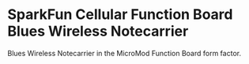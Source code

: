 # SparkFun Cellular Function Board Blues Wireless Notecarrier

Blues Wireless Notecarrier in the MicroMod Function Board form factor.
